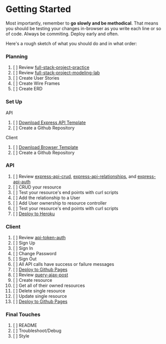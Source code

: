 # Getting Started

Most importantly, remember to **go slowly and be methodical**. That means you
should be testing your changes in-browser as you write each line or so of code.
Always be commiting. Deploy early and often.

Here's a rough sketch of what you should do and in what order:

### Planning
1.  [ ] Review [full-stack-project-practice](https://git.generalassemb.ly/ga-wdi-boston/full-stack-project-practice)
1.  [ ] Review [full-stack-project-modeling-lab](https://git.generalassemb.ly/ga-wdi-boston/full-stack-project-modeling-lab)
1.  [ ] Create User Stories
1.  [ ] Create Wire Frames
1.  [ ] Create ERD

### Set Up

API

1.  [ ] [Download Express API Template](https://git.generalassemb.ly/ga-wdi-boston/express-api-template)
1.  [ ] Create a Github Repository

Client

1.  [ ] [Download Browser Template](https://git.generalassemb.ly/ga-wdi-boston/browser-template)
1.  [ ] Create a Github Repository

### API
1.  [ ] Review [express-api-crud](https://git.generalassemb.ly/ga-wdi-boston/express-api-crud), [express-api-relationships](https://git.generalassemb.ly/ga-wdi-boston/express-api-relationships), and [express-api-auth](https://git.generalassemb.ly/ga-wdi-boston/express-api-auth)
1.  [ ] CRUD your resource
1.  [ ] Test your resource's end points with curl scripts
1.  [ ] Add the relationship to a User
1.  [ ] Add User ownership to resource controller
1.  [ ] Test your resource's end points with curl scripts
2.  [ ] [Deploy to Heroku](https://git.generalassemb.ly/ga-wdi-boston/express-api-deployment-guide)

### Client
1.  [ ] Review [api-token-auth](https://git.generalassemb.ly/ga-wdi-boston/api-token-auth)
1.  [ ] Sign Up
1.  [ ] Sign In
1.  [ ] Change Password
1.  [ ] Sign Out
1.  [ ] All API calls have success or failure messages
1.  [ ] [Deploy to Github Pages](https://git.generalassemb.ly/ga-wdi-boston/gh-pages-deployment-guide)
1.  [ ] Review [query-ajax-post](https://github.com/ga-wdi-boston/jquery-ajax-post)
1.  [ ] Create resource
1.  [ ] Get all of their owned resources
1.  [ ] Delete single resource
1.  [ ] Update single resource
1.  [ ] [Deploy to Github Pages](https://git.generalassemb.ly/ga-wdi-boston/gh-pages-deployment-guide)

### Final Touches
1.  [ ] README
2.  [ ] Troubleshoot/Debug
3.  [ ] Style
